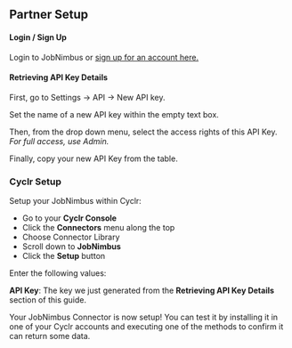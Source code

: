 
## Partner Setup

#### Login / Sign Up

Login to JobNimbus or [sign up for an account here.](https://www.jobnimbus.com/trial-signup/)

#### Retrieving API Key Details

First, go to Settings -> API -> New API key.

Set the name of a new API key within the empty text box.

Then, from the drop down menu, select the access rights of this API Key.
_For full access, use Admin._

Finally, copy your new API Key from the table.

### Cyclr Setup

Setup your JobNimbus within Cyclr:

- Go to your **Cyclr Console**
- Click the **Connectors** menu along the top
- Choose Connector Library
- Scroll down to **JobNimbus**
- Click the **Setup** button

Enter the following values:

**API Key**: The key we just generated from the **Retrieving API Key Details** section of this guide.

Your JobNimbus Connector is now setup! You can test it by installing it in one of your Cyclr accounts and executing one of the methods to confirm it can return some data.
